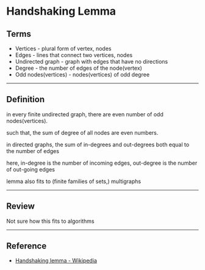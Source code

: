 # Handshaking Lemma

## Terms

- Vertices - plural form of vertex, nodes
- Edges - lines that connect two vertices, nodes
- Undirected graph - graph with edges that have no directions
- Degree - the number of edges of the node(vertex)
- Odd nodes(vertices) - nodes(vertices) of odd degree

---

## Definition

in every finite undirected graph, there are even number of odd nodes(vertices).

such that, the sum of degree of all nodes are even numbers.

in directed graphs, the sum of in-degrees and out-degrees both equal to the number of edges

here, in-degree is the number of incoming edges, out-degree is the number of out-going edges

lemma also fits to (finite families of sets,) multigraphs

---

## Review

Not sure how this fits to algorithms

---

## Reference

- [Handshaking lemma - Wikipedia](https://en.wikipedia.org/wiki/Handshaking_lemma)